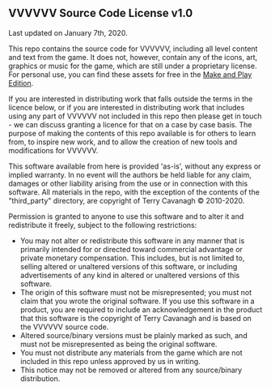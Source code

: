 VVVVVV Source Code License v1.0
-------
Last updated on January 7th, 2020.

This repo contains the source code for VVVVVV, including all level content and text from the game. It does not, however, contain any of the icons, art, graphics or music for the game, which are still under a proprietary license. For personal use, you can find these assets for free in the [Make and Play Edition](http://distractionware.com/blog/category/vvvvvv-make-and-play/).

If you are interested in distributing work that falls outside the terms in the licence below, or if you are interested in distributing work that includes using any part of VVVVVV not included in this repo then please get in touch - we can discuss granting a licence for that on a case by case basis. The purpose of making the contents of this repo available is for others to learn from, to inspire new work, and to allow the creation of new tools and modifications for VVVVVV.

This software available from here is provided 'as-is', without any express or implied warranty. In no event will the authors be held liable for any claim, damages or other liability arising from the use or in connection with this software. All materials in the repo, with the exception of the contents of the "third_party" directory, are copyright of Terry Cavanagh © 2010-2020.

Permission is granted to anyone to use this software and to alter it and redistribute it freely, subject to the following restrictions:

 - You may not alter or redistribute this software in any manner that is primarily intended for or directed toward commercial advantage or private monetary compensation. This includes, but is not limited to, selling altered or unaltered versions of this software, or including advertisements of any kind in altered or unaltered versions of this software.
 - The origin of this software must not be misrepresented; you must not claim that you wrote the original software. If you use this software in a product, you are required to include an acknowledgement in the product that this software is the copyright of Terry Cavanagh and is based on the VVVVVV source code.
 - Altered source/binary versions must be plainly marked as such, and must not be misrepresented as being the original software.
 - You must not distribute any materials from the game which are not included in this repo unless approved by us in writing. 
 - This notice may not be removed or altered from any source/binary distribution.
